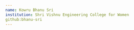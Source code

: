 ```yaml
---
name: Kowru Bhanu Sri
institution: Shri Vishnu Engineering College for Women
github:bhanu-sri
---
```

